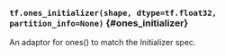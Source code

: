 ### `tf.ones_initializer(shape, dtype=tf.float32, partition_info=None)` {#ones_initializer}

An adaptor for ones() to match the Initializer spec.

